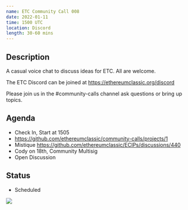```yaml
---
name: ETC Community Call 008
date: 2022-01-11
time: 1500 UTC
location: Discord
length: 30-60 mins
---
```


## Description

A casual voice chat to discuss ideas for ETC. All are welcome.

The ETC Discord can be joined at https://ethereumclassic.org/discord

Please join us in the #community-calls channel ask questions or bring up topics.

## Agenda

- Check In, Start at 1505
- https://github.com/ethereumclassic/community-calls/projects/1
- Mistique https://github.com/ethereumclassic/ECIPs/discussions/440
- Cody on 18th, Community Multisig
- Open Discussion

## Status

- Scheduled

![](https://raw.githubusercontent.com/ethereumclassic/community-calls/main/UTC.png)
